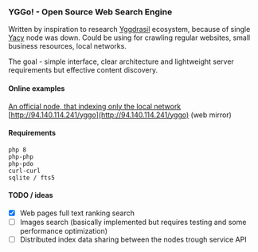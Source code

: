 ### YGGo! - Open Source Web Search Engine

Written by inspiration to research [Yggdrasil](https://yggdrasil-network.github.io) ecosystem, because of single [Yacy](https://yacy.net/) node was down.
Could be using for crawling regular websites, small business resources, local networks.

The goal - simple interface, clear architecture and lightweight server requirements but effective content discovery.

#### Online examples

[An official node, that indexing only the local network](http://[201:23b4:991a:634d:8359:4521:5576:15b7]/yggo)  
[http://94.140.114.241/yggo](http://94.140.114.241/yggo) (web mirror)

#### Requirements

```
php 8
php-php
php-pdo
curl-curl
sqlite / fts5
```

#### TODO / ideas

* [x] Web pages full text ranking search
* [ ] Images search (basically implemented but requires testing and some performance optimization)
* [ ] Distributed index data sharing between the nodes trough service API
